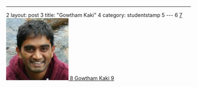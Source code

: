 ---
2	layout: post
3	title:  "Gowtham Kaki"
4	category: studentstamp
5	---
6	<a href="http://gowthamk.github.io/">
7	  <img src="assets/gowtham.jpg" alt="Gowtham Kaki">
8	  <span class="student-name">Gowtham Kaki</span>
9	</a>
